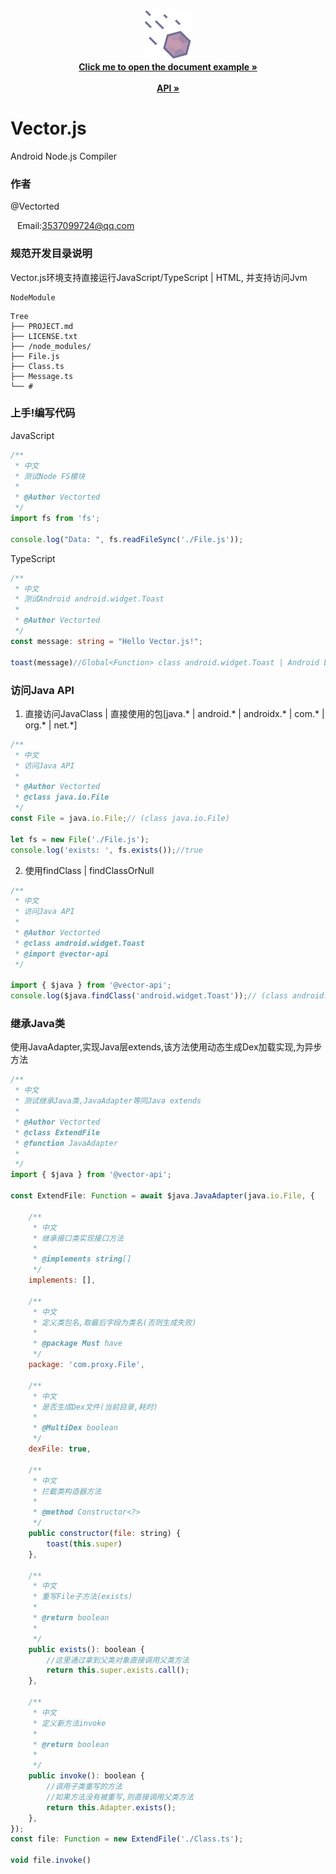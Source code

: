<br />

<p align="center">
    <img src="vector.png" alt="Logo" width="80" height="80">
  </a>

  <br/>
    <a href="https://github.com/Vectorted/Vector.js/tree/master/feature/"><strong>Click me to open the document example »</strong></a>
  <br/>
  <br/>
    <a href="https://github.com/Vectorted/Vector.js/tree/master/api.md"><strong>API »</strong></a>
  <br/>
</p>

# Vector.js

Android Node.js Compiler

### 作者

@Vectorted

&ensp; Email:3537099724@qq.com

### 规范开发目录说明
Vector.js环境支持直接运行JavaScript/TypeScript | HTML, 并支持访问Jvm
```
NodeModule
```

```
Tree 
├── PROJECT.md
├── LICENSE.txt
├── /node_modules/
├── File.js
├── Class.ts
├── Message.ts
└── #

```

### 上手!编写代码
JavaScript
```js
/**
 * 中文
 * 测试Node FS模块
 *
 * @Author Vectorted
 */
import fs from 'fs';

console.log("Data: ", fs.readFileSync('./File.js'));
```
TypeScript
```ts
/**
 * 中文
 * 测试Android android.widget.Toast
 *
 * @Author Vectorted
 */
const message: string = "Hello Vector.js!";

toast(message)//Global<Function> class android.widget.Toast | Android bubble pop-up message.
```
### 访问Java API
1. 直接访问JavaClass | 直接使用的包[java.* | android.* | androidx.* | com.* | org.* | net.*]
```js
/**
 * 中文
 * 访问Java API
 *
 * @Author Vectorted
 * @class java.io.File
 */
const File = java.io.File;// (class java.io.File)

let fs = new File('./File.js');
console.log('exists: ', fs.exists());//true
```
2. 使用findClass | findClassOrNull
```js
/**
 * 中文
 * 访问Java API
 *
 * @Author Vectorted
 * @class android.widget.Toast
 * @import @vector-api
 */

import { $java } from '@vector-api';
console.log($java.findClass('android.widget.Toast'));// (class android.widget.Toast)
```

### 继承Java类
使用JavaAdapter,实现Java层extends,该方法使用动态生成Dex加载实现,为异步方法

```js
/**
 * 中文
 * 测试继承Java类,JavaAdapter等同Java extends
 *
 * @Author Vectorted
 * @class ExtendFile
 * @function JavaAdapter
 *
 */
import { $java } from '@vector-api';

const ExtendFile: Function = await $java.JavaAdapter(java.io.File, {

    /**
     * 中文
     * 继承接口类实现接口方法
     * 
     * @implements string[]
     */
    implements: [],

    /**
     * 中文
     * 定义类包名,取最后字段为类名(否则生成失败)
     * 
     * @package Must have
     */
    package: 'com.proxy.File',

    /**
     * 中文
     * 是否生成Dex文件(当前目录,耗时)
     * 
     * @MultiDex boolean
     */
    dexFile: true,

    /**
     * 中文
     * 拦截类构造器方法
     * 
     * @method Constructor<?>
     */
    public constructor(file: string) {
        toast(this.super)
    },

    /**
     * 中文
     * 重写File子方法(exists)
     * 
     * @return boolean
     * 
     */
    public exists(): boolean {
        //这里通过拿到父类对象直接调用父类方法
        return this.super.exists.call();
    },

    /**
     * 中文
     * 定义新方法invoke
     * 
     * @return boolean
     * 
     */
    public invoke(): boolean {
        //调用子类重写的方法
        //如果方法没有被重写,则直接调用父类方法
        return this.Adapter.exists();
    },
});
const file: Function = new ExtendFile('./Class.ts');

void file.invoke()
```
